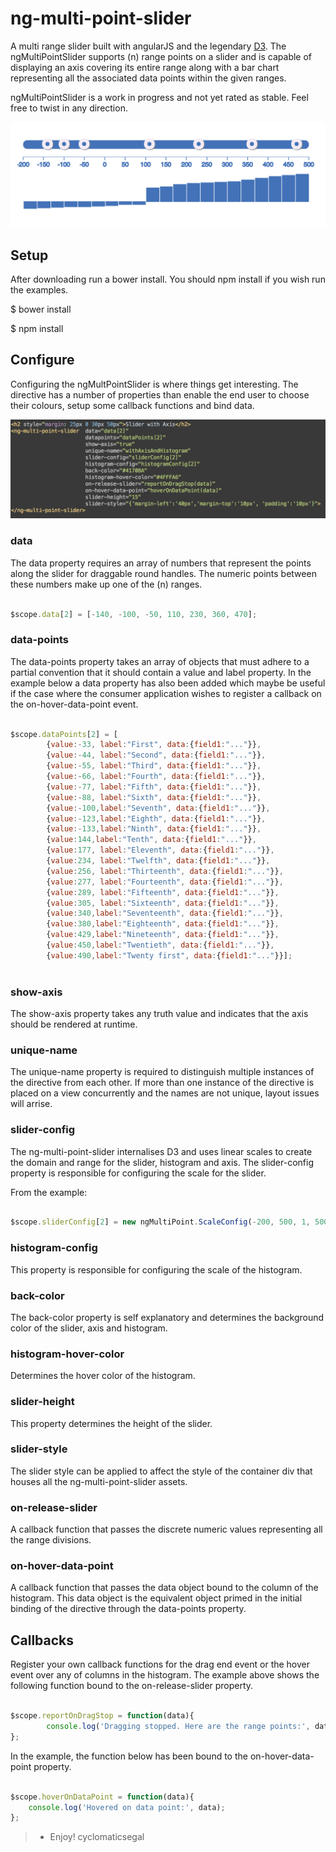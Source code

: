# ng-multi-point-slider

A multi range slider built with angularJS and the legendary [D3](http://d3js.org/). The ngMultiPointSlider supports (n) range points
on a slider and is capable of displaying an axis covering its entire range along with a bar chart representing all the
associated data points within the given ranges.

ngMultiPointSlider is a work in progress and not yet rated as stable. Feel free to twist in any direction.

![Image of slider](https://raw.githubusercontent.com/cyclomaticsegal/ngMultiSlider/master/img/slider.png)

## Setup

After downloading run a bower install. You should npm install if you wish run the examples.

$ bower install

$ npm install


## Configure

Configuring the ngMultPointSlider is where things get interesting. The directive has a number of properties than
enable the end user to choose their colours, setup some callback functions and bind data. 

![Image of slider](https://raw.githubusercontent.com/cyclomaticsegal/ngMultiSlider/master/img/code.png)

### data

The data property requires an array of numbers that represent the points along the slider for draggable round handles.
The numeric points between these numbers make up one of the (n) ranges.

```javascript

$scope.data[2] = [-140, -100, -50, 110, 230, 360, 470];

```

### data-points

The data-points property takes an array of objects that must adhere to a partial convention that it should contain
a value and label property. In the example below a data property has also been added which maybe be useful if the case
where the consumer application wishes to register a callback on the on-hover-data-point event.

```javascript

$scope.dataPoints[2] = [
        {value:-33, label:"First", data:{field1:"..."}},
        {value:-44, label:"Second", data:{field1:"..."}},
        {value:-55, label:"Third", data:{field1:"..."}},
        {value:-66, label:"Fourth", data:{field1:"..."}},
        {value:-77, label:"Fifth", data:{field1:"..."}},
        {value:-88, label:"Sixth", data:{field1:"..."}},
        {value:-100,label:"Seventh", data:{field1:"..."}},
        {value:-123,label:"Eighth", data:{field1:"..."}},
        {value:-133,label:"Ninth", data:{field1:"..."}},
        {value:144,label:"Tenth", data:{field1:"..."}},
        {value:177, label:"Eleventh", data:{field1:"..."}},
        {value:234, label:"Twelfth", data:{field1:"..."}},
        {value:256, label:"Thirteenth", data:{field1:"..."}},
        {value:277, label:"Fourteenth", data:{field1:"..."}},
        {value:289, label:"Fifteenth", data:{field1:"..."}},
        {value:305, label:"Sixteenth", data:{field1:"..."}},
        {value:340,label:"Seventeenth", data:{field1:"..."}},
        {value:380,label:"Eighteenth", data:{field1:"..."}},
        {value:429,label:"Nineteenth", data:{field1:"..."}},
        {value:450,label:"Twentieth", data:{field1:"..."}},
        {value:490,label:"Twenty first", data:{field1:"..."}}];
        
```

### show-axis

The show-axis property takes any truth value and indicates that the axis should be rendered at runtime.

### unique-name

The unique-name property is required to distinguish multiple instances of the directive from each other. If more than
one instance of the directive is placed on a view concurrently and the names are not unique, layout issues will arrise.

### slider-config

The ng-multi-point-slider internalises D3 and uses linear scales to create the domain and range for the slider,
histogram and axis. The slider-config property is responsible for configuring the scale for the slider.

From the example:

```javascript

$scope.sliderConfig[2] = new ngMultiPoint.ScaleConfig(-200, 500, 1, 500);

```

### histogram-config

This property is responsible for configuring the scale of the histogram.


### back-color

The back-color property is self explanatory and determines the background color of the slider, axis and histogram.


### histogram-hover-color

Determines the hover color of the histogram.

### slider-height

This property determines the height of the slider.

### slider-style

The slider style can be applied to affect the style of the container div that houses all the ng-multi-point-slider assets.

### on-release-slider

A callback function that passes the discrete numeric values representing all the range divisions.

### on-hover-data-point

A callback function that passes the data object bound to the column of the histogram. This data object is the equivalent
object primed in the initial binding of the directive through the data-points property.

## Callbacks

Register your own callback functions for the drag end event or the hover event over any of columns in the histogram. The
example above shows the following function bound to the on-release-slider property.

```javascript

$scope.reportOnDragStop = function(data){
        console.log('Dragging stopped. Here are the range points:', data);
};

```

In the example, the function below has been bound to the on-hover-data-point property.

```javascript

$scope.hoverOnDataPoint = function(data){
    console.log('Hovered on data point:', data);
};

```

> - Enjoy! cyclomaticsegal